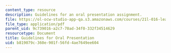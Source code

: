 ```yaml
---
content_type: resource
description: Guidelines for an oral presentation assignment.
file: https://ol-ocw-studio-app-qa.s3.amazonaws.com/courses/21l-016-learning-from-the-past-drama-science-performance-spring-2009/b819079c360e901f56fd4ae7649ee604_MIT21L_016s09_assn03_guide_pres.pdf
file_type: application/pdf
parent_uid: 9c739016-a2c7-70ad-34f0-332f34514629
resourcetype: Document
title: Guidelines for Oral Presentation
uid: b819079c-360e-901f-56fd-4ae7649ee604
---
```

